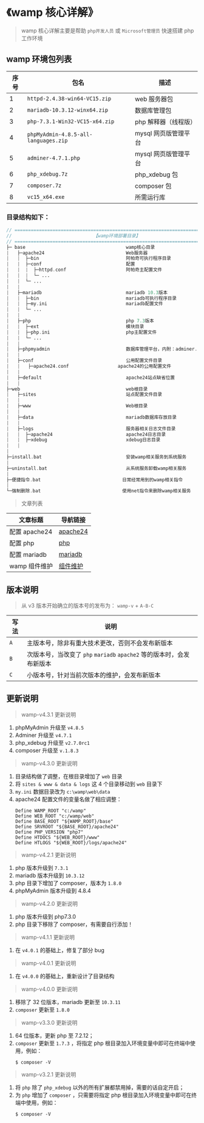 # 《wamp 核心详解》

> wamp 核心详解主要是帮助 `php开发人员` 或 `Microsoft管理员` 快速搭建 php 工作环境

## wamp 环境包列表

| 序号 | 包名                                 | 描述                 |
| ---- | ------------------------------------ | -------------------- |
| 1    | `httpd-2.4.38-win64-VC15.zip`        | web 服务器包         |
| 2    | `mariadb-10.3.12-winx64.zip`         | 数据库管理包         |
| 3    | `php-7.3.1-Win32-VC15-x64.zip`       | php 解释器（线程版） |
| 4    | `phpMyAdmin-4.8.5-all-languages.zip` | mysql 网页版管理平台 |
| 5    | `adminer-4.7.1.php`                  | mysql 网页版管理平台 |
| 6    | `php_xdebug.7z`                      | php_xdebug 包        |
| 7    | `composer.7z`                        | composer 包          |
| 8    | `vc15_x64.exe`                       | 所需运行库           |

### 目录结构如下：

```php
// =============================================================================
//                              【wamp环境部署目录】
// =============================================================================
├─ base                                     wamp核心目录
|   ├─apache24                              Web服务器
|   |  ├─bin                                阿帕奇可执行程序目录
|   |  ├─conf                               配置
|   |  |  ├─httpd.conf                      阿帕奇主配置文件
|   |  |  └─ ...
|   |  └─ ...
|   |
|   ├─mariadb                               mariadb 10.3版本
|   |  ├─bin                                mariadb可执行程序目录
|   |  ├─my.ini                             mariadb配置文件
|   |  └─ ...
|   |
|   ├─php                                   php 7.3版本
|   |  ├─ext                                模块目录
|   |  ├─php.ini                            php主配置文件
|   |  └─ ...
|   |
|   ├─phpmyadmin                            数据库管理平台，内附：adminer.php
|   |
|   ├─conf                                  公用配置文件目录
|   |   ├─apache24.conf                  apache24的公用配置文件
|   |
|   ├─default                               apache24站点缺省位置
|   |
├─web                                       web根目录
|   ├─sites                                 站点配置文件目录
|   |
|   ├─www                                   Web根目录
|   |
|   ├─data                                  mariadb数据库存放目录
|   |
|   ├─logs                                  服务器相关日志文件目录
|   |  ├─apache24                           apache24日志目录
|   |  ├─xdebug                             xdebug日志目录
|   |
|
├─install.bat                               安装wamp相关服务到系统服务
|
├─uninstall.bat                             从系统服务卸载wamp相关服务
|
├─便捷指令.bat                              日常经常用到的wamp相关指令
|
└─强制删除.bat                              使用net指令来删除wamp相关服务
```

> 文章列表

| 文章标题      | 导航链接                    |
| ------------- | --------------------------- |
| 配置 apache24 | [apache24](配置apache24.md) |
| 配置 php      | [php](配置php.md)           |
| 配置 mariadb  | [mariadb](配置mariadb.md)   |
| wamp 组件维护 | [组件维护](wamp组件维护.md) |

## 版本说明

> 从 v3 版本开始确立的版本号的发布为： `wamp-v` + `A-B-C`

| 写法 | 说明                                                                  |
| ---- | --------------------------------------------------------------------- |
| `A`  | 主版本号，除非有重大技术更改，否则不会发布新版本                      |
| `B`  | 次版本号，当改变了 `php` `mariadb` `apache2` 等的版本时，会发布新版本 |
| `C`  | 小版本号，针对当前次版本的维护，会发布新版本                          |

## 更新说明

> wamp-v4.3.1 更新说明

1. phpMyAdmin 升级至 `v4.8.5`
2. Adminer 升级至 `v4.7.1`
3. php_xdebug 升级至 `v2.7.0rc1`
4. composer 升级至 `v.1.8.3`

> wamp-v4.3.0 更新说明

1.  目录结构做了调整，在根目录增加了 `web` 目录
2.  将 `sites & www & data & logs` 这 4 个目录移动到 `web` 目录下
3.  `my.ini` 数据目录改为 `c:\wamp\web\data`
4.  apache24 配置文件的变量名做了相应调整：
    ```shell
    Define WAMP_ROOT "c:/wamp"
    Define WEB_ROOT "c:/wamp/web"
    Define BASE_ROOT "${WAMP_ROOT}/base"
    Define SRVROOT "${BASE_ROOT}/apache24"
    Define PHP_VERSION "php7"
    Define HTDOCS "${WEB_ROOT}/www"
    Define HTLOGS "${WEB_ROOT}/logs/apache24"
    ```

> wamp-v4.2.1 更新说明

1.  php 版本升级到 `7.3.1`
2.  mariadb 版本升级到 `10.3.12`
3.  php 目录下增加了 composer，版本为 `1.8.0`
4.  phpMyAdmin 版本升级到 4.8.4

> wamp-v4.2.0 更新说明

1.  php 版本升级到 php7.3.0
2.  php 目录下移除了 composer，有需要自行添加！

> wamp-v4.1.1 更新说明

1.  在 `v4.0.1` 的基础上，修复了部分 bug

> wamp-v4.0.1 更新说明

1.  在 `v4.0.0` 的基础上，重新设计了目录结构

> wamp-v4.0.0 更新说明

1.  移除了 32 位版本，mariadb 更新至 `10.3.11`
2.  `composer` 更新至 `1.8.0`

> wamp-v3.3.0 更新说明

1.  64 位版本，更新 php 至 7.2.12；
2.  `composer` 更新至 `1.7.3` ，将指定 php 根目录加入环境变量中即可在终端中使用，例如：
    ```shell
    $ composer -V
    ```

> wamp-v3.2.1 更新说明

1.  将 `php` 除了 `php_xdebug` 以外的所有扩展都禁用掉，需要的话自定开启；
2.  为 `php` 增加了 `composer` ，只需要将指定 php 根目录加入环境变量中即可在终端中使用，例如：
    ```shell
    $ composer -V
    ```

